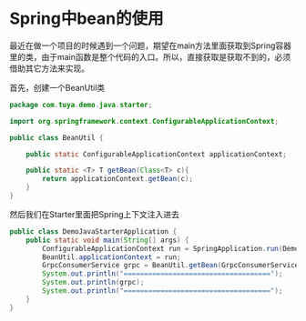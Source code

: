 # Spring中bean的使用

最近在做一个项目的时候遇到一个问题，期望在main方法里面获取到Spring容器里的类，由于main函数是整个代码的入口。所以，直接获取是获取不到的，必须借助其它方法来实现。

首先，创建一个BeanUtil类

```java
package com.tuya.demo.java.starter;

import org.springframework.context.ConfigurableApplicationContext;

public class BeanUtil {

    public static ConfigurableApplicationContext applicationContext;

    public static <T> T getBean(Class<T> c){
        return applicationContext.getBean(c);
    }
}

```

然后我们在Starter里面把Spring上下文注入进去

```java
public class DemoJavaStarterApplication {
    public static void main(String[] args) {
        ConfigurableApplicationContext run = SpringApplication.run(DemoJavaStarterApplication.class, args);
        BeanUtil.applicationContext = run;
        GrpcConsumerService grpc = BeanUtil.getBean(GrpcConsumerService.class);
        System.out.println("====================================");
        System.out.println(grpc);
        System.out.println("====================================");
    }
}
```

